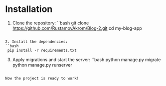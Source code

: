 # Installation

1. Clone the repository:
``bash
 git clone https://github.com/RustamovAkrom/Blog-2.git
 cd my-blog-app
```

2. Install the dependencies:
``bash
 pip install -r requirements.txt
```

3. Apply migrations and start the server:
``bash
 python manage.py migrate
 python manage.py runserver
```

Now the project is ready to work!